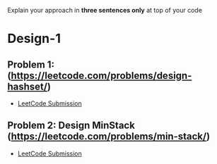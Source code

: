 Explain your approach in **three sentences only** at top of your code

# Design-1

## Problem 1:(https://leetcode.com/problems/design-hashset/)
- [LeetCode Submission](https://leetcode.com/submissions/detail/752283528/)



## Problem 2: Design MinStack (https://leetcode.com/problems/min-stack/)
- [LeetCode Submission](https://leetcode.com/submissions/detail/752294804/)



